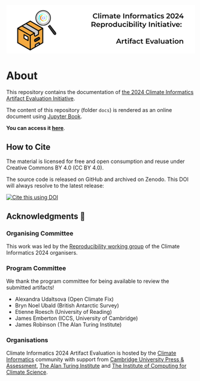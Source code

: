 <img src="docs/figures/banner-ae.png">

# About
This repository contains the documentation of [the 2024 Climate Informatics Artifact Evaluation Initiative](https://alan-turing-institute.github.io/climate-informatics-2024/artefact-evaluation/).

The content of this repository (folder `docs`) is rendered as an online document using [Jupyter Book](https://jupyterbook.org/en/stable/intro.html). 

**You can access it [here](https://alan-turing-institute.github.io/climate-informatics-2024-ae/)**.

## How to Cite
The material is licensed for free and open consumption and reuse under Creative Commons BY 4.0 (CC BY 4.0). 

The source code is released on GitHub and archived on Zenodo. This DOI will always resolve to the latest release:

[![Cite this using DOI](https://zenodo.org/badge/783645874.svg)](https://zenodo.org/badge/latestdoi/783645874)          

## Acknowledgments 🙌 

### Organising Committee
This work was led by the [Reproducibility working group](https://alan-turing-institute.github.io/climate-informatics-2024/team#reproducibility) of the Climate Informatics 2024 organisers.

### Program Committee
We thank the program committee for being available to review the submitted artifacts!

- Alexandra Udaltsova (Open Climate Fix)
- Bryn Noel Ubald (British Antarctic Survey)
- Etienne Roesch (University of Reading)
- James Emberton (ICCS, University of Cambridge)
- James Robinson (The Alan Turing Institute)

### Organisations
Climate Informatics 2024 Artifact Evaluation is hosted by the [Climate Informatics](http://www.climateinformatics.org) community with support from [Cambridge University Press & Assessment](https://www.cambridge.org), [The Alan Turing Institute](https://www.turing.ac.uk) and [The Institute of Computing for Climate Science](https://iccs.cam.ac.uk).
